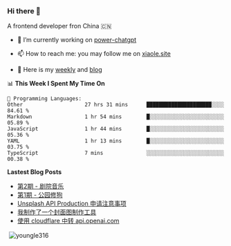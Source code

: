 <h3>Hi there 👋</h3>

A frontend developer fron China 🇨🇳

- 🔭 I’m currently working on [power-chatgpt](https://github.com/youngle316/power-chatgpt)

- 📫 How to reach me: you may follow me on [xiaole.site](https://xiaole.site)

- 📝 Here is my [weekly](https://weekly.xiao.site) and [blog](https://xlog.xiaole.site)

</p>

<!--START_SECTION:waka-->
📊 **This Week I Spent My Time On** 

```text
💬 Programming Languages: 
Other                    27 hrs 31 mins      █████████████████████░░░░   84.61 % 
Markdown                 1 hr 54 mins        █░░░░░░░░░░░░░░░░░░░░░░░░   05.89 % 
JavaScript               1 hr 44 mins        █░░░░░░░░░░░░░░░░░░░░░░░░   05.36 % 
YAML                     1 hr 13 mins        █░░░░░░░░░░░░░░░░░░░░░░░░   03.75 % 
TypeScript               7 mins              ░░░░░░░░░░░░░░░░░░░░░░░░░   00.38 % 
```


<!--END_SECTION:waka-->

**Lastest Blog Posts**
<!-- BLOG-POST-LIST:START -->
- [第2期 - 剧院音乐](https://weekly.xiaole.site/posts/theater-music)
- [第1期 - 公园修狗](https://weekly.xiaole.site/posts/park-puppy)
- [Unsplash API Production 申请注意事项](https://xlog.app/api/redirection?characterId=57214&noteId=40)
- [我制作了一个封面图制作工具](https://xlog.app/api/redirection?characterId=57214&noteId=39)
- [使用 cloudflare 中转 api.openai.com](https://xlog.app/api/redirection?characterId=57214&noteId=30)
<!-- BLOG-POST-LIST:END -->

<p>&nbsp;<img align="center" src="https://github-readme-stats.vercel.app/api?username=youngle316&show_icons=true&locale=en" alt="youngle316" /></p>
